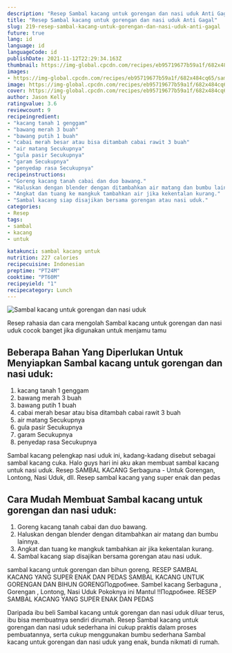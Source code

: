 ```yaml
---
description: "Resep Sambal kacang untuk gorengan dan nasi uduk Anti Gagal"
title: "Resep Sambal kacang untuk gorengan dan nasi uduk Anti Gagal"
slug: 219-resep-sambal-kacang-untuk-gorengan-dan-nasi-uduk-anti-gagal
future: true
lang: id
language: id
languageCode: id
publishDate: 2021-11-12T22:29:34.163Z 
thumbnail: https://img-global.cpcdn.com/recipes/eb95719677b59a1f/682x484cq65/sambal-kacang-untuk-gorengan-dan-nasi-uduk-foto-resep-utama.png
images:
- https://img-global.cpcdn.com/recipes/eb95719677b59a1f/682x484cq65/sambal-kacang-untuk-gorengan-dan-nasi-uduk-foto-resep-utama.png
image: https://img-global.cpcdn.com/recipes/eb95719677b59a1f/682x484cq65/sambal-kacang-untuk-gorengan-dan-nasi-uduk-foto-resep-utama.png
cover: https://img-global.cpcdn.com/recipes/eb95719677b59a1f/682x484cq65/sambal-kacang-untuk-gorengan-dan-nasi-uduk-foto-resep-utama.png
author: Jason Kelly
ratingvalue: 3.6
reviewcount: 9
recipeingredient:
- "kacang tanah 1 genggam"
- "bawang merah 3 buah"
- "bawang putih 1 buah"
- "cabai merah besar atau bisa ditambah cabai rawit 3 buah"
- "air matang Secukupnya"
- "gula pasir Secukupnya"
- "garam Secukupnya"
- "penyedap rasa Secukupnya"
recipeinstructions:
- "Goreng kacang tanah cabai dan duo bawang."
- "Haluskan dengan blender dengan ditambahkan air matang dan bumbu lainnya."
- "Angkat dan tuang ke mangkuk tambahkan air jika kekentalan kurang."
- "Sambal kacang siap disajikan bersama gorengan atau nasi uduk."
categories:
- Resep
tags:
- sambal
- kacang
- untuk

katakunci: sambal kacang untuk 
nutrition: 227 calories
recipecuisine: Indonesian
preptime: "PT24M"
cooktime: "PT60M"
recipeyield: "1"
recipecategory: Lunch
---
```



![Sambal kacang untuk gorengan dan nasi uduk](https://img-global.cpcdn.com/recipes/eb95719677b59a1f/682x484cq65/sambal-kacang-untuk-gorengan-dan-nasi-uduk-foto-resep-utama.png)

Resep rahasia dan cara mengolah  Sambal kacang untuk gorengan dan nasi uduk cocok banget jika digunakan untuk menjamu tamu

<!--inarticleads1-->

## Beberapa Bahan Yang Diperlukan Untuk Menyiapkan Sambal kacang untuk gorengan dan nasi uduk:

1. kacang tanah 1 genggam
1. bawang merah 3 buah
1. bawang putih 1 buah
1. cabai merah besar atau bisa ditambah cabai rawit 3 buah
1. air matang Secukupnya
1. gula pasir Secukupnya
1. garam Secukupnya
1. penyedap rasa Secukupnya

Sambal kacang pelengkap nasi uduk ini, kadang-kadang disebut sebagai sambal kacang cuka. Halo guys hari ini aku akan membuat sambal kacang untuk nasi uduk. Resep SAMBAL KACANG Serbaguna - Untuk Gorengan, Lontong, Nasi Uduk, dll. Resep sambal kacang yang super enak dan pedas 

<!--inarticleads2-->

## Cara Mudah Membuat Sambal kacang untuk gorengan dan nasi uduk:

1. Goreng kacang tanah cabai dan duo bawang.
1. Haluskan dengan blender dengan ditambahkan air matang dan bumbu lainnya.
1. Angkat dan tuang ke mangkuk tambahkan air jika kekentalan kurang.
1. Sambal kacang siap disajikan bersama gorengan atau nasi uduk.


sambal kacang untuk gorengan dan bihun goreng. RESEP SAMBAL KACANG YANG SUPER ENAK DAN PEDAS SAMBAL KACANG UNTUK GORENGAN DAN BIHUN GORENGПодробнее. Sambel kacang Serbaguna , Gorengan , Lontong, Nasi Uduk Pokoknya ini Mantul !!Подробнее. RESEP SAMBAL KACANG YANG SUPER ENAK DAN PEDAS 

Daripada ibu beli  Sambal kacang untuk gorengan dan nasi uduk  diluar terus, ibu  bisa membuatnya sendiri dirumah. Resep  Sambal kacang untuk gorengan dan nasi uduk  sederhana ini cukup praktis dalam proses pembuatannya, serta cukup menggunakan bumbu sederhana  Sambal kacang untuk gorengan dan nasi uduk  yang enak, bunda nikmati di rumah.
